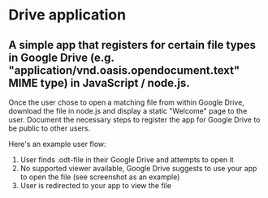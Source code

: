 # Drive application

## A simple app that registers for certain file types in Google Drive (e.g. "application/vnd.oasis.opendocument.text" MIME type) in JavaScript / node.js. 
Once the user chose to open a matching file from within Google Drive, download the file in node.js and display a static "Welcome" page to the user. Document the necessary steps to register the app for Google Drive to be public to other users.

Here's an example user flow:
1. User finds .odt-file in their Google Drive and attempts to open it
2. No supported viewer available, Google Drive suggests to use your app to open the file (see screenshot as an example)
3. User is redirected to your app to view the file